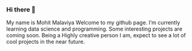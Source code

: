 ### Hi there 👋
My name is Mohit Malaviya
Welcome to my github page.
I’m currently learning data science and programming.
Some interesting projects are coming soon.
Being a Highly creative person I am, expect to see a lot of cool projects in the near future.

